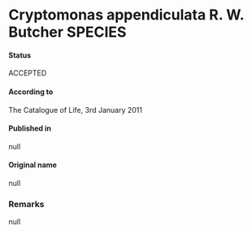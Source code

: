 Cryptomonas appendiculata R. W. Butcher SPECIES
=======

#### Status
ACCEPTED

#### According to
The Catalogue of Life, 3rd January 2011

#### Published in
null

#### Original name
null

### Remarks
null